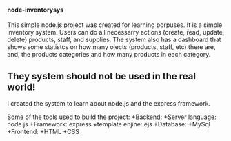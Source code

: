 #### node-inventorysys

This simple node.js project was created for learning porpuses. 
It is a simple inventory system. Users can do all necessarry actions (create, read, update, delete) products, staff, and supplies. 
The system also has a dashboard that shows some statistcs on how many ojects (products, staff, etc) there are, and, the products categories and how many products in each category. 

## They system should not be used in the real world!
I created the system to learn about node.js and the express framework.

Some of the tools used to build the project: 
+Backend:
  +Server language: node.js
  +Framework: express
  +template enjine: ejs
+Database: 
  +MySql
+Frontend: 
  +HTML
  +CSS

